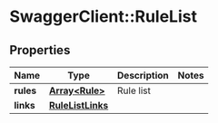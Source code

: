 # SwaggerClient::RuleList

## Properties
Name | Type | Description | Notes
------------ | ------------- | ------------- | -------------
**rules** | [**Array&lt;Rule&gt;**](Rule.md) | Rule list | 
**links** | [**RuleListLinks**](RuleListLinks.md) |  | 


